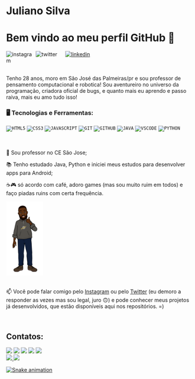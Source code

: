 
<div display="inline-block">
 
 <h1 align="left">Juliano Silva</h1>
 <h1 align="left">Bem vindo ao meu perfil GitHub 👋</h1>
 <a href="https://www.instagram.com//">
    <img align="left" width="80px" src="https://i.ibb.co/qkGSp1D/instagram.png" alt="instagram" style="vertical-align:top;">
  </a> 
  <a href="https://twitter.com/">
    <img align="left" width="80px" src="https://i.ibb.co/ZcFHDpv/twitter.png" alt="twitter" style="vertical-align:top;">
  </a>
  <a href="https://www.linkedin.com/in/">
    <img width="80px" src="https://i.ibb.co/RyZx12b/linkedin.png" alt="linkedin" style="vertical-align:top;">
  </a>
</div>

</br>
</br>

Tenho 28 anos, moro em São José das Palmeiras/pr e sou professor de pensamento computacional e robotica! Sou aventureiro no universo da programação, criadora oficial de bugs, e quanto mais eu aprendo e passo raiva, mais eu amo tudo isso!



### 🖥️ Tecnologias e Ferramentas: 
<code><img width="40px" src="https://cdn.jsdelivr.net/gh/devicons/devicon/icons/html5/html5-original-wordmark.svg" title = "HTML5"/></code>
<code><img width="40px" src="https://cdn.jsdelivr.net/gh/devicons/devicon/icons/css3/css3-original-wordmark.svg" title = "CSS3"/></code>
<code><img width="40px" src="https://cdn.jsdelivr.net/gh/devicons/devicon/icons/javascript/javascript-original.svg" title = "JAVASCRIPT"/></code>
<code><img width="40px" src="https://cdn.jsdelivr.net/gh/devicons/devicon/icons/git/git-original.svg" title = "GIT"/></code>
<code><img width="40px" src="https://cdn.jsdelivr.net/gh/devicons/devicon/icons/github/github-original.svg" title = "GITHUB"/></code>
<code><img width="40px" src="https://cdn.jsdelivr.net/gh/devicons/devicon/icons/java/java-original.svg" title = "JAVA"/></code>
<code><img src="https://cdn.jsdelivr.net/gh/devicons/devicon/icons/vscode/vscode-original.svg" width="40" title = "VSCODE"/></code> 
<code><img src="https://cdn.jsdelivr.net/gh/devicons/devicon/icons/python/python-original.svg" width="40" title = "PYTHON"/>  </code>
</br>
</br>

<div display="inline-block">
 <p align="left">🤿 Sou professor no CE São Jose;</p>
 <p align="left">📚 Tenho estudado Java, Python e iniciei meus estudos para desenvolver apps para Android;</p>
 <p align="left">☕🎮 só acordo com café, adoro games (mas sou muito ruim em todos) e faço piadas ruins com certa frequência.</p>
 <img src="https://github.com/silvajuliano17/silvajuliano17/blob/main/pixton-avatar-full-body-juliano.png?raw=true" width="100px">
</div>



</br>

📫 Você pode falar comigo pelo [Instagram](https://www.instagram.com/silvajuliano17) ou pelo [Twitter](https://twitter.com/silvajuliano17) (eu demoro a responder as vezes mas sou legal, juro 🙃) e pode conhecer meus projetos já desenvolvidos, que estão disponíveis aqui nos repositórios. =)

</br>


## Contatos:

<div>
<a href="https://www.youtube.com/seu-canal-youtube-aqui" target="_blank"><img loading="lazy" src="https://img.shields.io/badge/YouTube-FF0000?style=for-the-badge&logo=youtube&logoColor=white" target="_blank"></a>
<a href="https://instagram.com/seu-usuário-instagram-aqui" target="_blank"><img loading="lazy" src="https://img.shields.io/badge/-Instagram-%23E4405F?style=for-the-badge&logo=instagram&logoColor=white" target="_blank"></a>
<a href="https://www.twitch.tv/silvajuliano17" target="_blank"><img loading="lazy" src="https://img.shields.io/badge/Twitch-9146FF?style=for-the-badge&logo=twitch&logoColor=white" target="_blank"></a>
<a href = "mailto:contato@seu-usuário-aqui"><img loading="lazy" src="https://img.shields.io/badge/Gmail-D14836?style=for-the-badge&logo=gmail&logoColor=white" target="_blank"></a>
<a href="https://www.linkedin.com/in/seu-usuário-linkedln-aqui" target="_blank"><img loading="lazy" src="https://img.shields.io/badge/-LinkedIn-%230077B5?style=for-the-badge&logo=linkedin&logoColor=white" target="_blank"></a>   
</div>


<div>
<a href="https://github.com/silvajuliano17">
<img loading="lazy" height="180em" src="https://github-readme-stats.vercel.app/api/top-langs/?username=silvajuliano17&layout=compact&langs_count=7&theme=dracula"/>
<img loading="lazy" height="180em" src="https://github-readme-stats.vercel.app/api?username=silvajuliano17&show_icons=true&theme=dracula&include_all_commits=true&count_private=true"/>
</div>

![Snake animation](https://github.com/silvajuliano17/silvajuliano17/blob/output/github-contribution-grid-snake.svg)

